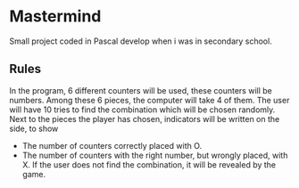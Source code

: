 # Mastermind
Small project coded in Pascal develop when i was in secondary school.

## Rules
In the program, 6 different counters will be used, these counters will be numbers.
Among these 6 pieces, the computer will take 4 of them.
The user will have 10 tries to find the combination which will be chosen randomly.
Next to the pieces the player has chosen, indicators will be written on the side, to show
- The number of counters correctly placed with O.
- The number of counters with the right number, but wrongly placed, with X.
If the user does not find the combination, it will be revealed by the game.

